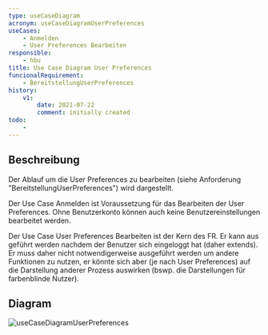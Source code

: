 ```yaml
---
type: useCaseDiagram
acronym: useCaseDiagramUserPreferences
useCases:
    - Anmelden
    - User Preferences Bearbeiten
responsible: 
    - hbu
title: Use Case Diagram User Preferences
funcionalRequirement: 
    - BereitstellungUserPreferences
history:
    v1:
        date: 2021-07-22
        comment: initially created
todo: 
    - 
---
```


## Beschreibung

Der Ablauf um die User Preferences zu bearbeiten (siehe Anforderung "BereitstellungUserPreferences") wird dargestellt.

Der Use Case Anmelden ist Voraussetzung für das Bearbeiten der User Preferences. Ohne Benutzerkonto können auch keine
Benutzereinstellungen bearbeitet werden.

Der Use Case User Preferences Bearbeiten ist der Kern des FR. Er kann aus geführt werden nachdem der Benutzer sich eingeloggt
hat (daher extends). Er muss daher nicht notwendigerweise ausgeführt werden um andere Funktionen zu nutzen, er könnte sich aber
(je nach User Preferences) auf die Darstellung anderer Prozess auswirken (bswp. die Darstellungen für farbenblinde Nutzer).

## Diagram

![useCaseDiagramUserPreferences](./diagrams/useCaseDiagramUserPreferences.svg)


